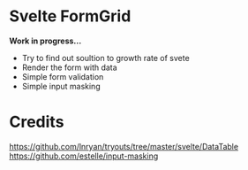 # Svelte FormGrid
**Work in progress...**
- Try to find out soultion to growth rate of svete
- Render the form with data
- Simple form validation
- Simple input masking

# Credits
https://github.com/lnryan/tryouts/tree/master/svelte/DataTable
https://github.com/estelle/input-masking